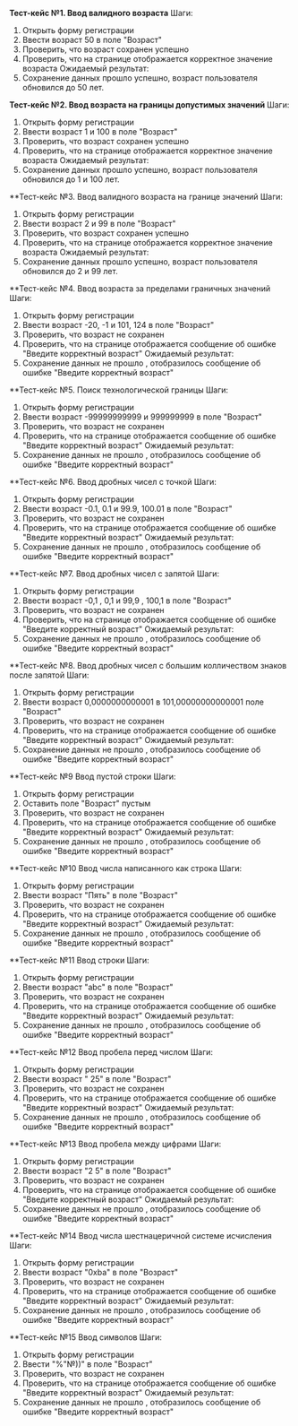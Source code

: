 **Тест-кейс №1. Ввод валидного возраста**
Шаги:
1.  Открыть форму регистрации
2.  Ввести возраст 50 в поле "Возраст"
3.  Проверить, что возраст сохранен успешно
4.  Проверить, что на странице отображается корректное значение возраста
Ожидаемый результат:
1. Сохранение данных прошло успешно, возраст пользователя обновился до 50 лет.

**Тест-кейс №2. Ввод возраста на границы допустимых значений**
Шаги:
1.  Открыть форму регистрации
2.  Ввести возраст 1 и 100 в поле "Возраст"
3.  Проверить, что возраст сохранен успешно
4.  Проверить, что на странице отображается корректное значение возраста
Ожидаемый результат:
1. Сохранение данных прошло успешно, возраст пользователя обновился до 1 и 100 лет.

**Тест-кейс №3. Ввод валидного возраста на границе значений 
Шаги:
1.  Открыть форму регистрации
2.  Ввести возраст 2 и 99 в поле "Возраст"
3.  Проверить, что возраст сохранен успешно
4.  Проверить, что на странице отображается корректное значение возраста
Ожидаемый результат:
1. Сохранение данных прошло успешно, возраст пользователя обновился до 2 и 99 лет.


**Тест-кейс №4.  Ввод возраста за пределами граничных значений
Шаги:
1.  Открыть форму регистрации
2.  Ввести возраст -20, -1 и 101, 124 в поле "Возраст"
3.  Проверить, что возраст не сохранен
4.  Проверить, что на странице отображается сообщение об ошибке "Введите корректный возраст"
Ожидаемый результат:
1. Сохранение данных  не прошло , отобразилось сообщение об ошибке "Введите корректный возраст"

**Тест-кейс №5. Поиск технологической границы
Шаги:
1. Открыть форму регистрации
2.  Ввести возраст -99999999999 и 999999999 в поле "Возраст"
3.  Проверить, что возраст не сохранен
4.  Проверить, что на странице отображается сообщение об ошибке "Введите корректный возраст"
Ожидаемый результат:
1. Сохранение данных  не прошло , отобразилось сообщение об ошибке "Введите корректный возраст"


**Тест-кейс №6. Ввод дробных чисел с точкой
Шаги:
1. Открыть форму регистрации
2.  Ввести возраст -0.1, 0.1 и  99.9, 100.01 в поле "Возраст"
3.  Проверить, что возраст не сохранен
4.  Проверить, что на странице отображается сообщение об ошибке "Введите корректный возраст"
Ожидаемый результат:
1. Сохранение данных  не прошло , отобразилось сообщение об ошибке "Введите корректный возраст"


**Тест-кейс №7. Ввод дробных чисел с запятой
Шаги:
1. Открыть форму регистрации
2.  Ввести возраст -0,1  , 0,1 и  99,9  , 100,1 в поле "Возраст"
3.  Проверить, что возраст не сохранен
4.  Проверить, что на странице отображается сообщение об ошибке "Введите корректный возраст"
Ожидаемый результат:
1. Сохранение данных  не прошло , отобразилось сообщение об ошибке "Введите корректный возраст"


**Тест-кейс №8. Ввод дробных чисел с большим колличеством знаков после запятой
Шаги:
1. Открыть форму регистрации
2.  Ввести возраст 0,0000000000001 в 101,00000000000001 поле "Возраст"
3.  Проверить, что возраст не сохранен
4.  Проверить, что на странице отображается сообщение об ошибке "Введите корректный возраст"
Ожидаемый результат:
1. Сохранение данных  не прошло , отобразилось сообщение об ошибке "Введите корректный возраст"


**Тест-кейс №9 Ввод пустой строки
Шаги:
1. Открыть форму регистрации
2. Оставить  поле "Возраст" пустым
3.  Проверить, что возраст не сохранен
4.  Проверить, что на странице отображается сообщение об ошибке "Введите корректный возраст"
Ожидаемый результат:
1. Сохранение данных  не прошло , отобразилось сообщение об ошибке "Введите корректный возраст"


**Тест-кейс №10 Ввод числа написанного как строка
Шаги:
1. Открыть форму регистрации
2.  Ввести возраст "Пять" в поле "Возраст"
3.  Проверить, что возраст не сохранен
4.  Проверить, что на странице отображается сообщение об ошибке "Введите корректный возраст"
Ожидаемый результат:
1. Сохранение данных  не прошло , отобразилось сообщение об ошибке "Введите корректный возраст"


**Тест-кейс №11 Ввод строки
Шаги:
1. Открыть форму регистрации
2.  Ввести возраст "abc" в поле "Возраст"
3.  Проверить, что возраст не сохранен
4.  Проверить, что на странице отображается сообщение об ошибке "Введите корректный возраст"
Ожидаемый результат:
1. Сохранение данных  не прошло , отобразилось сообщение об ошибке "Введите корректный возраст"


**Тест-кейс №12 Ввод пробела перед числом
Шаги:
1. Открыть форму регистрации
2.  Ввести возраст  " 25" в поле "Возраст"
3.  Проверить, что возраст не сохранен
4.  Проверить, что на странице отображается сообщение об ошибке "Введите корректный возраст"
Ожидаемый результат:
1. Сохранение данных  не прошло , отобразилось сообщение об ошибке "Введите корректный возраст"


**Тест-кейс №13 Ввод пробела между цифрами
Шаги:
1. Открыть форму регистрации
2.  Ввести возраст  "2 5" в поле "Возраст"
3.  Проверить, что возраст не сохранен
4.  Проверить, что на странице отображается сообщение об ошибке "Введите корректный возраст"
Ожидаемый результат:
1. Сохранение данных  не прошло , отобразилось сообщение об ошибке "Введите корректный возраст"


**Тест-кейс №14 Ввод числа шестнацеричной системе исчисления
Шаги:
1. Открыть форму регистрации
2.  Ввести возраст  "0xba" в поле "Возраст"
3.  Проверить, что возраст не сохранен
4.  Проверить, что на странице отображается сообщение об ошибке "Введите корректный возраст"
Ожидаемый результат:
1. Сохранение данных  не прошло , отобразилось сообщение об ошибке "Введите корректный возраст"

**Тест-кейс №15 Ввод символов
Шаги:
1. Открыть форму регистрации
2.  Ввести   "%"№))" в поле "Возраст"
3.  Проверить, что возраст не сохранен
4.  Проверить, что на странице отображается сообщение об ошибке "Введите корректный возраст"
Ожидаемый результат:
1. Сохранение данных  не прошло , отобразилось сообщение об ошибке "Введите корректный возраст"